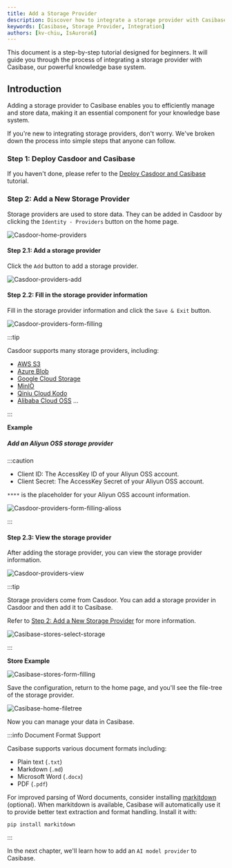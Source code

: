 ```yaml
---
title: Add a Storage Provider
description: Discover how to integrate a storage provider with Casibase.
keywords: [Casibase, Storage Provider, Integration]
authors: [kv-chiu, IsAurora6]
---
```


This document is a step-by-step tutorial designed for beginners. It will guide you through the process of integrating a storage provider with Casibase, our powerful knowledge base system.

## Introduction

Adding a storage provider to Casibase enables you to efficiently manage and store data, making it an essential component for your knowledge base system.

If you're new to integrating storage providers, don't worry. We've broken down the process into simple steps that anyone can follow.

### Step 1: Deploy Casdoor and Casibase

If you haven't done, please refer to the [Deploy Casdoor and Casibase](../../deployment/deploy-casdoor-and-casibase.md) tutorial.

### Step 2: Add a New Storage Provider

Storage providers are used to store data. They can be added in Casdoor by clicking the `Identity - Providers` button on the home page.

![Casdoor-home-providers](/img/walkthrough-guides/casdoor-home-providers.png)

#### Step 2.1: Add a storage provider

Click the `Add` button to add a storage provider.

![Casdoor-providers-add](/img/walkthrough-guides/casdoor-providers-add.png)

#### Step 2.2: Fill in the storage provider information

Fill in the storage provider information and click the `Save & Exit` button.

![Casdoor-providers-form-filling](/img/walkthrough-guides/casdoor-providers-form-filling.png)

:::tip

Casdoor supports many storage providers, including:

- [AWS S3](https://aws.amazon.com/s3/)
- [Azure Blob](https://azure.microsoft.com/en-us/products/storage/blobs)
- [Google Cloud Storage](https://cloud.google.com/storage)
- [MinIO](https://min.io/)
- [Qiniu Cloud Kodo](https://www.qiniu.com/)
- [Alibaba Cloud OSS](https://www.alibabacloud.com/product/oss)
...

:::

**Example**

##### Add an Aliyun OSS storage provider

:::caution

- Client ID: The AccessKey ID of your Aliyun OSS account.
- Client Secret: The AccessKey Secret of your Aliyun OSS account.

`****` is the placeholder for your Aliyun OSS account information.

![Casdoor-providers-form-filling-alioss](/img/walkthrough-guides/casdoor-providers-form-filling-alioss.png)

:::

#### Step 2.3: View the storage provider

After adding the storage provider, you can view the storage provider information.

![Casdoor-providers-view](/img/walkthrough-guides/casdoor-providers-view.png)

:::tip

Storage providers come from Casdoor. You can add a storage provider in Casdoor and then add it to Casibase.

Refer to [Step 2: Add a New Storage Provider](#step-2-add-a-new-storage-provider) for more information.

![Casibase-stores-select-storage](/img/walkthrough-guides/casibase-stores-select-storage.png)

:::

**Store Example**

![Casibase-stores-form-filling](/img/walkthrough-guides/casibase-stores-form-filling.png)

Save the configuration, return to the home page, and you'll see the file-tree of the storage provider.

![Casibase-home-filetree](/img/walkthrough-guides/casibase-home-filetree.png)

Now you can manage your data in Casibase.

:::info Document Format Support

Casibase supports various document formats including:

- Plain text (`.txt`)
- Markdown (`.md`)
- Microsoft Word (`.docx`)
- PDF (`.pdf`)

For improved parsing of Word documents, consider installing [markitdown](https://github.com/microsoft/markitdown) (optional). When markitdown is available, Casibase will automatically use it to provide better text extraction and format handling. Install it with:

```shell
pip install markitdown
```

:::

In the next chapter, we'll learn how to add an `AI model provider` to Casibase.
